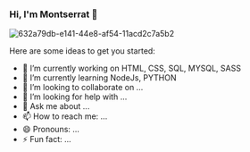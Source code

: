 ### Hi, I'm Montserrat 👋
![632a79db-e141-44e8-af54-11acd2c7a5b2](https://user-images.githubusercontent.com/63829756/154180365-38afbdbb-fdb3-451e-a7aa-83ad64c1263d.jpg)

Here are some ideas to get you started:

- 🔭 I’m currently working on HTML, CSS, SQL, MYSQL, SASS
- 🌱 I’m currently learning NodeJs, PYTHON
- 👯 I’m looking to collaborate on ...
- 🤔 I’m looking for help with ...
- 💬 Ask me about ...
- 📫 How to reach me: ...
- 😄 Pronouns: ...
- ⚡ Fun fact: ...
